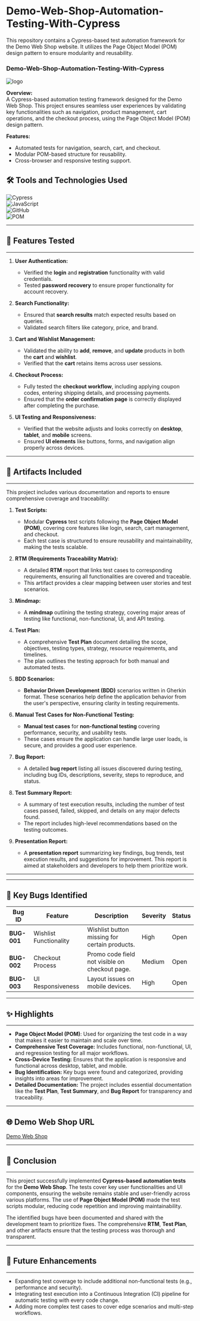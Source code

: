 # Demo-Web-Shop-Automation-Testing-With-Cypress
This repository contains a Cypress-based test automation framework for the Demo Web Shop website. It utilizes the Page Object Model (POM) design pattern to ensure modularity and reusability.
### **Demo-Web-Shop-Automation-Testing-With-Cypress**  
![logo](https://github.com/user-attachments/assets/d2cc570d-8f4d-4516-92ba-03b592933718)

**Overview:**  
A Cypress-based automation testing framework designed for the Demo Web Shop. This project ensures seamless user experiences by validating key functionalities such as navigation, product management, cart operations, and the checkout process, using the Page Object Model (POM) design pattern.  

**Features:**  
- Automated tests for navigation, search, cart, and checkout.  
- Modular POM-based structure for reusability.  
- Cross-browser and responsive testing support.  


## 🛠️ **Tools and Technologies Used**

![Cypress](https://img.shields.io/badge/Cypress-Testing-blue)  
![JavaScript](https://img.shields.io/badge/JavaScript-Language-yellow)  
![GitHub](https://img.shields.io/badge/GitHub-Version_Controlling-lightgrey)  
![POM](https://img.shields.io/badge/Page_Object_Model-Framework-lightblue)


---

## 📂 **Features Tested**
---
1. **User Authentication:**
   - Verified the **login** and **registration** functionality with valid credentials.
   - Tested **password recovery** to ensure proper functionality for account recovery.

2. **Search Functionality:**
   - Ensured that **search results** match expected results based on queries.
   - Validated search filters like category, price, and brand.

3. **Cart and Wishlist Management:**
   - Validated the ability to **add**, **remove**, and **update** products in both the **cart** and **wishlist**.
   - Verified that the **cart** retains items across user sessions.

4. **Checkout Process:**
   - Fully tested the **checkout workflow**, including applying coupon codes, entering shipping details, and processing payments.
   - Ensured that the **order confirmation page** is correctly displayed after completing the purchase.

5. **UI Testing and Responsiveness:**
   - Verified that the website adjusts and looks correctly on **desktop**, **tablet**, and **mobile** screens.
   - Ensured **UI elements** like buttons, forms, and navigation align properly across devices.

---

## 📄 **Artifacts Included**
---
This project includes various documentation and reports to ensure comprehensive coverage and traceability:

1. **Test Scripts:**
   - Modular **Cypress** test scripts following the **Page Object Model (POM)**, covering core features like login, search, cart management, and checkout.
   - Each test case is structured to ensure reusability and maintainability, making the tests scalable.

2. **RTM (Requirements Traceability Matrix):**
   - A detailed **RTM** report that links test cases to corresponding requirements, ensuring all functionalities are covered and traceable.
   - This artifact provides a clear mapping between user stories and test scenarios.

3. **Mindmap:**
   - A **mindmap** outlining the testing strategy, covering major areas of testing like functional, non-functional, UI, and API testing.

4. **Test Plan:**
   - A comprehensive **Test Plan** document detailing the scope, objectives, testing types, strategy, resource requirements, and timelines.
   - The plan outlines the testing approach for both manual and automated tests.

5. **BDD Scenarios:**
   - **Behavior Driven Development (BDD)** scenarios written in Gherkin format. These scenarios help define the application behavior from the user's perspective, ensuring clarity in testing requirements.

6. **Manual Test Cases for Non-Functional Testing:**
   - **Manual test cases** for **non-functional testing** covering performance, security, and usability tests.
   - These cases ensure the application can handle large user loads, is secure, and provides a good user experience.

7. **Bug Report:**
   - A detailed **bug report** listing all issues discovered during testing, including bug IDs, descriptions, severity, steps to reproduce, and status.

8. **Test Summary Report:**
   - A summary of test execution results, including the number of test cases passed, failed, skipped, and details on any major defects found.
   - The report includes high-level recommendations based on the testing outcomes.

9. **Presentation Report:**
   - A **presentation report** summarizing key findings, bug trends, test execution results, and suggestions for improvement. This report is aimed at stakeholders and developers to help them prioritize work.

---
---

## 🐞 **Key Bugs Identified**
| **Bug ID** | **Feature**             | **Description**                                   | **Severity** | **Status** |
|------------|-------------------------|-------------------------------------------------|--------------|------------|
| **BUG-001** | Wishlist Functionality  | Wishlist button missing for certain products.   | High         | Open       |
| **BUG-002** | Checkout Process        | Promo code field not visible on checkout page.  | Medium       | Open       |
| **BUG-003** | UI Responsiveness       | Layout issues on mobile devices.                | High         | Open       |

---

## ✨ **Highlights**
---
- **Page Object Model (POM)**: Used for organizing the test code in a way that makes it easier to maintain and scale over time.
- **Comprehensive Test Coverage:** Includes functional, non-functional, UI, and regression testing for all major workflows.
- **Cross-Device Testing:** Ensures that the application is responsive and functional across desktop, tablet, and mobile.
- **Bug Identification:** Key bugs were found and categorized, providing insights into areas for improvement.
- **Detailed Documentation:** The project includes essential documentation like the **Test Plan**, **Test Summary**, and **Bug Report** for transparency and traceability.

---

## 🌐 **Demo Web Shop URL**
[Demo Web Shop](https://demowebshop.tricentis.com/)

---

## 📝 **Conclusion**
---
This project successfully implemented **Cypress-based automation tests** for the **Demo Web Shop**. The tests cover key user functionalities and UI components, ensuring the website remains stable and user-friendly across various platforms. The use of **Page Object Model (POM)** made the test scripts modular, reducing code repetition and improving maintainability.

The identified bugs have been documented and shared with the development team to prioritize fixes. The comprehensive **RTM**, **Test Plan**, and other artifacts ensure that the testing process was thorough and transparent.

---

## 🚀 **Future Enhancements**
---
- Expanding test coverage to include additional non-functional tests (e.g., performance and security).
- Integrating test execution into a Continuous Integration (CI) pipeline for automatic testing with every code change.
- Adding more complex test cases to cover edge scenarios and multi-step workflows.
